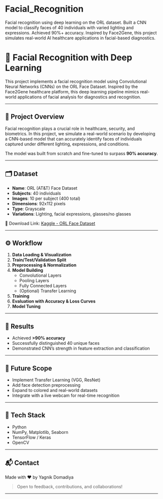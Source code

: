 # Facial_Recognition
Facial recognition using deep learning on the ORL dataset. Built a CNN model to classify faces of 40 individuals with varied lighting and expressions. Achieved 90%+ accuracy. Inspired by Face2Gene, this project simulates real-world AI healthcare applications in facial-based diagnostics.
# 🧠 Facial Recognition with Deep Learning

This project implements a facial recognition model using Convolutional Neural Networks (CNNs) on the ORL Face Dataset. Inspired by the Face2Gene healthcare platform, this deep learning pipeline mimics real-world applications of facial analysis for diagnostics and recognition.

---

## 📌 Project Overview

Facial recognition plays a crucial role in healthcare, security, and biometrics. In this project, we simulate a real-world scenario by developing a CNN-based model that can accurately identify faces of individuals captured under different lighting, expressions, and conditions.

The model was built from scratch and fine-tuned to surpass **90% accuracy**.

---

## 🗂️ Dataset

- **Name**: ORL (AT&T) Face Dataset
- **Subjects**: 40 individuals
- **Images**: 10 per subject (400 total)
- **Dimensions**: 92x112 pixels
- **Type**: Grayscale
- **Variations**: Lighting, facial expressions, glasses/no glasses

📎 Download Link: [Kaggle - ORL Face Dataset](https://www.kaggle.com/datasets/kasikrit/att-database-of-faces)

---

## ⚙️ Workflow

1. **Data Loading & Visualization**
2. **Train/Test/Validation Split**
3. **Preprocessing & Normalization**
4. **Model Building**
   - Convolutional Layers
   - Pooling Layers
   - Fully Connected Layers
   - (Optional) Transfer Learning
5. **Training**
6. **Evaluation with Accuracy & Loss Curves**
7. **Model Tuning**

---

## 🧪 Results

- Achieved **>90% accuracy**
- Successfully distinguished 40 unique faces
- Demonstrated CNN’s strength in feature extraction and classification

---

## 🚀 Future Scope

- Implement Transfer Learning (VGG, ResNet)
- Add face detection preprocessing
- Expand to colored and real-world datasets
- Integrate with a live webcam for real-time recognition

---

## 🤖 Tech Stack

- Python
- NumPy, Matplotlib, Seaborn
- TensorFlow / Keras
- OpenCV

---

## 📬 Contact

Made with ❤️ by Yagnik Domadiya

> Open to feedback, contributions, and collaborations!

---

